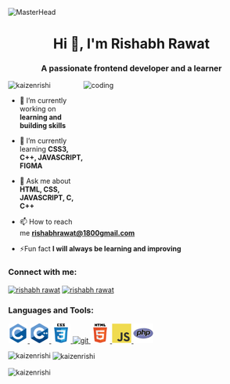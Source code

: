 ![MasterHead](https://1.bp.blogspot.com/-7A4WynwLsMw/XbBpCXG8fHI/AAAAAAAAMt4/uOa1bpLskYgrwGbllhSu2SDj_Mig8SXJQCLcBGAsYHQ/s1600/2000_600px.gif)

<h1 align="center">Hi 👋, I'm Rishabh Rawat</h1>
<h3 align="center">A passionate frontend developer and a learner </h3> 

<img align = "right" alt = "coding" width="350" height ="300" src = "https://i.pinimg.com/originals/81/17/8b/81178b47a8598f0c81c4799f2cdd4057.gif">

 
<p align="left"> <img src="https://komarev.com/ghpvc/?username=kaizenrishi&label=Profile%20views&color=0e75b6&style=flat" alt="kaizenrishi" /> </p>

- 🔭 I’m currently working on **learning and building skills**

- 🌱 I’m currently learning **CSS3, C++, JAVASCRIPT, FIGMA**

- 💬 Ask me about **HTML, CSS, JAVASCRIPT, C, C++**

- 📫 How to reach me **rishabhrawat@1800gmail.com**
- ⚡Fun fact **I will always be learning and improving**

<h3 align="left">Connect with me:</h3>
<p align="left">
<a href="https://linkedin.com/in/rishabh rawat" target="blank"><img align="center" src="https://raw.githubusercontent.com/rahuldkjain/github-profile-readme-generator/master/src/images/icons/Social/linked-in-alt.svg" alt="rishabh rawat" height="30" width="40" /></a>
<a href="https://www.leetcode.com/rishabh rawat" target="blank"><img align="center" src="https://raw.githubusercontent.com/rahuldkjain/github-profile-readme-generator/master/src/images/icons/Social/leet-code.svg" alt="rishabh rawat" height="30" width="40" /></a>
</p>

<h3 align="left">Languages and Tools:</h3>
<p align="left"> <a href="https://www.cprogramming.com/" target="_blank" rel="noreferrer"> <img src="https://raw.githubusercontent.com/devicons/devicon/master/icons/c/c-original.svg" alt="c" width="40" height="40"/> </a> <a href="https://www.w3schools.com/cpp/" target="_blank" rel="noreferrer"> <img src="https://raw.githubusercontent.com/devicons/devicon/master/icons/cplusplus/cplusplus-original.svg" alt="cplusplus" width="40" height="40"/> </a> <a href="https://www.w3schools.com/css/" target="_blank" rel="noreferrer"> <img src="https://raw.githubusercontent.com/devicons/devicon/master/icons/css3/css3-original-wordmark.svg" alt="css3" width="40" height="40"/> </a> <a href="https://git-scm.com/" target="_blank" rel="noreferrer"> <img src="https://www.vectorlogo.zone/logos/git-scm/git-scm-icon.svg" alt="git" width="40" height="40"/> </a> <a href="https://www.w3.org/html/" target="_blank" rel="noreferrer"> <img src="https://raw.githubusercontent.com/devicons/devicon/master/icons/html5/html5-original-wordmark.svg" alt="html5" width="40" height="40"/> </a> <a href="https://developer.mozilla.org/en-US/docs/Web/JavaScript" target="_blank" rel="noreferrer"> <img src="https://raw.githubusercontent.com/devicons/devicon/master/icons/javascript/javascript-original.svg" alt="javascript" width="40" height="40"/> </a> <a href="https://www.php.net" target="_blank" rel="noreferrer"> <img src="https://raw.githubusercontent.com/devicons/devicon/master/icons/php/php-original.svg" alt="php" width="40" height="40"/> </a> </p>

<p><img align="left" src="https://github-readme-stats.vercel.app/api/top-langs?username=kaizenrishi&show_icons=true&locale=en&layout=compact" alt="kaizenrishi" /></p>

<p>&nbsp;<img align="center" src="https://github-readme-stats.vercel.app/api?username=kaizenrishi&show_icons=true&locale=en" alt="kaizenrishi" /></p>

<p><img align="center" src="https://github-readme-streak-stats.herokuapp.com/?user=kaizenrishi&" alt="kaizenrishi" /></p>

